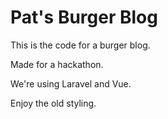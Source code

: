 # Pat's Burger Blog

This is the code for a burger blog.

Made for a hackathon.

We're using Laravel and Vue.

Enjoy the old styling.
